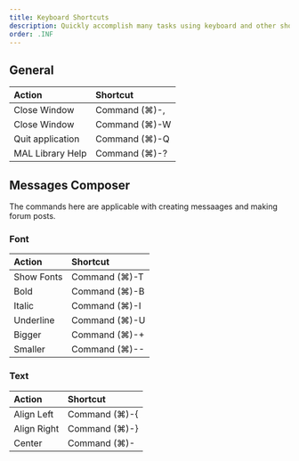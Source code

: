 ```yaml
---
title: Keyboard Shortcuts
description: Quickly accomplish many tasks using keyboard and other shortcuts.
order: .INF
---
```

## General

Action                      | Shortcut
:-------------------------- | :--------------------------
Close Window                | Command (⌘)-,
Close Window                | Command (⌘)-W
Quit application            | Command (⌘)-Q 
MAL Library Help            | Command (⌘)-? 

## Messages Composer

The commands here are applicable with creating messaages and making forum posts.

### Font 

Action                      | Shortcut
:-------------------------- | :--------------------------
Show Fonts                  | Command (⌘)-T
Bold                        | Command (⌘)-B
Italic                      | Command (⌘)-I 
Underline                   | Command (⌘)-U
Bigger                      | Command (⌘)-+
Smaller                     | Command (⌘)--

### Text

Action                      | Shortcut
:-------------------------- | :--------------------------
Align Left                  | Command (⌘)-{
Align Right                 | Command (⌘)-}
Center                      | Command (⌘)-| 
